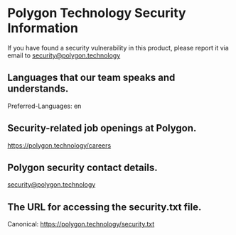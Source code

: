 # Polygon Technology Security Information

If you have found a security vulnerability in this product, please report it
via email to security@polygon.technology

## Languages that our team speaks and understands.
Preferred-Languages: en

## Security-related job openings at Polygon.
https://polygon.technology/careers

## Polygon security contact details.
security@polygon.technology

## The URL for accessing the security.txt file.
Canonical: https://polygon.technology/security.txt
